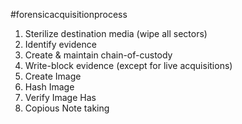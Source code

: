 
#forensicacquisitionprocess

1. Sterilize destination media (wipe all sectors)
2. Identify evidence
3. Create & maintain chain-of-custody
4. Write-block evidence (except for live acquisitions)
5. Create Image
6. Hash Image
7. Verify Image Has
8. Copious Note taking
